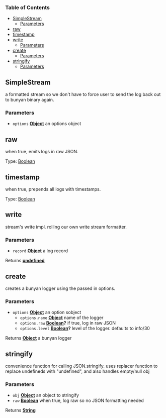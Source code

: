 <!-- Generated by documentation.js. Update this documentation by updating the source code. -->

### Table of Contents

-   [SimpleStream][1]
    -   [Parameters][2]
-   [raw][3]
-   [timestamp][4]
-   [write][5]
    -   [Parameters][6]
-   [create][7]
    -   [Parameters][8]
-   [stringify][9]
    -   [Parameters][10]

## SimpleStream

a formatted stream so we don't have to force user to send the log
back out to bunyan binary again.

### Parameters

-   `options` **[Object][11]** an options object

## raw

when true, emits logs in raw JSON.

Type: [Boolean][12]

## timestamp

when true, prepends all logs with timestamps.

Type: [Boolean][12]

## write

stream's write impl. rolling our own write stream formatter.

### Parameters

-   `record` **[Object][11]** a log record

Returns **[undefined][13]** 

## create

creates a bunyan logger using the passed in options.

### Parameters

-   `options` **[Object][11]** an option sobject
    -   `options.name` **[Object][11]** name of the logger
    -   `options.raw` **[Boolean][12]?** if true, log in raw JSON
    -   `options.level` **[Boolean][12]?** level of the logger. defaults to info/30

Returns **[Object][11]** a bunyan logger

## stringify

convenience function for calling JSON.stringify. uses replacer function
to replace undefineds with "undefined", and also handles empty/null obj

### Parameters

-   `obj` **[Object][11]** an object to stringify
-   `raw` **[Boolean][12]** when true, log raw so no JSON formatting needed

Returns **[String][14]** 

[1]: #simplestream

[2]: #parameters

[3]: #raw

[4]: #timestamp

[5]: #write

[6]: #parameters-1

[7]: #create

[8]: #parameters-2

[9]: #stringify

[10]: #parameters-3

[11]: https://developer.mozilla.org/docs/Web/JavaScript/Reference/Global_Objects/Object

[12]: https://developer.mozilla.org/docs/Web/JavaScript/Reference/Global_Objects/Boolean

[13]: https://developer.mozilla.org/docs/Web/JavaScript/Reference/Global_Objects/undefined

[14]: https://developer.mozilla.org/docs/Web/JavaScript/Reference/Global_Objects/String
